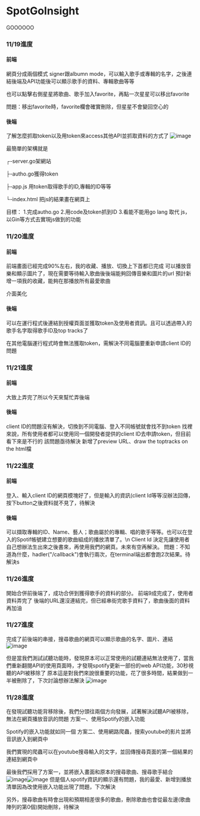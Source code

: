 # SpotGoInsight
GOOOOOO


### 11/19進度
#### 前端
  網頁分成兩個模式 signer跟albumn mode，可以輸入歌手或專輯的名字，之後連結後端及API功能後可以顯示歌手的資料、專輯歌曲等等

  也可以點擊右側星星將歌曲、歌手加入favorite，再點一次星星可以移出favorite

  問題：移出favorite時，favorite欄會確實刪除，但星星不會變回空心的
  

#### 後端
  了解怎麼抓取token以及用token來access其他API並抓取資料的方式了
  ![image](https://github.com/user-attachments/assets/2bb47606-2467-4143-86b6-8dbdaf002f2c)
  
  最簡單的架構就是
  
  ┌-server.go架網站
  
  ├-autho.go獲得token
  
  ├-app.js 用token取得歌手的ID,專輯的ID等等
  
  └-index.html 把js的結果畫在網頁上
  
  目標：
    1.完成autho.go
    2.用code及token抓到ID
    3.看能不能用go lang 取代 js，以Gin等方式去實現js做到的功能


### 11/20進度
#### 前端
  前端畫面已經完成90%左右，我的收藏、播放、切換上下首都已完成
  可以播放音樂和顯示圖片了，現在需要等待輸入歌曲後後端能夠回傳音樂和圖片的url
  預計新增一項我的收藏，能夠在那播放所有最愛歌曲
  
  介面美化

#### 後端 
  可以在運行程式後連結到授權頁面並獲取token及使用者資訊。且可以透過帶入的歌手名字取得歌手ID及top tracks了
  
  在其他電腦運行程式時會無法獲取token，需解決不同電腦要重新申請client ID的問題


### 11/21進度

#### 前端
   大致上弄完了所以今天來幫忙弄後端
#### 後端
   client ID的問題沒有解決，切換到不同電腦、登入不同帳號就會找不到token
   找裡來說，所有使用者都可以使用同一個開發者提供的client ID去申請token，但目前看下來是不行的
   該問題亟待解決
   新增了preview URL、draw the toptracks on the html檔

### 11/22進度

#### 前端
登入、輸入client ID的網頁模塊好了，但是輸入的資訊(client Id等等沒辦法回傳，按下button之後資料就不見了，待解決

#### 後端
可以擷取專輯的ID、Name、藝人；歌曲屬於的專輯、唱的歌手等等。也可以在登入的Spotif帳號建立想要的歌曲組成的播放清單了。\n
Client Id 決定先讓使用者自己想辦法生出來之後書來，再使用我們的網頁。未來有空再解決。
問題：不知道為什麼，hadler("/callback")會執行兩次，在terminal端出都會跑2次結果。待解決s

### 11/26進度
開始合併前後端了，成功合併到獲得歌手的資料的部分。
前端9成完成了，使用者資料弄完了
後端的URL還沒連結完，但已經串街完歌手資料了，歌曲後面的資料再加油

### 11/27進度

完成了前後端的串接，搜尋歌曲的網頁可以顯示歌曲的名字、圖片、連結
![image](https://github.com/user-attachments/assets/37fc1c44-9d2d-477c-a9f9-b29ea4439beb)

但是當我們測試試聽功能時，發現原本可以正常使用的試聽連結無法使用了，當我們重新翻閱API的使用頁面時，才發現spotify更新一部份的web API功能，30秒視聽的API被移除了
原本這是對我們來說很重要的功能，花了很多時間，結果做到一半被刪除了，下次討論想辦法解決
![image](https://github.com/user-attachments/assets/03ce3ba3-599f-44c7-af49-19401f10296f)


### 11/28進度

在發現試聽功能背移除後，我們分頭往兩個方向發展，試著解決試聽API被移除，無法在網頁播放音訊的問題
方案一、使用Spotify的嵌入功能

Spotify的嵌入功能就如同一個
方案二、使用網路爬蟲，搜索youtube的影片並將音訊嵌入到網頁中


我們實現的爬蟲可以在youtube搜尋輸入的文字，並回傳搜尋頁面的第一個結果的連結到網頁中

最後我們採用了方案一，並將嵌入畫面和原本的搜尋歌曲、搜尋歌手結合
![image](https://github.com/user-attachments/assets/60b2ddbb-d8ab-4205-9e7e-9225ad12ffcf)![image](https://github.com/user-attachments/assets/02cfda69-fad8-4b74-9b13-3adb32d84880)
但是個人spotify資訊的顯示還有問題，我的最愛、新增到播放清單因為改使用嵌入功能出現了問題，下次解決

另外，搜尋歌曲有時會出現和預期相差很多的歌曲，刪除歌曲也會從最左邊(歌曲陣列的第0個)開始刪除，待解決


